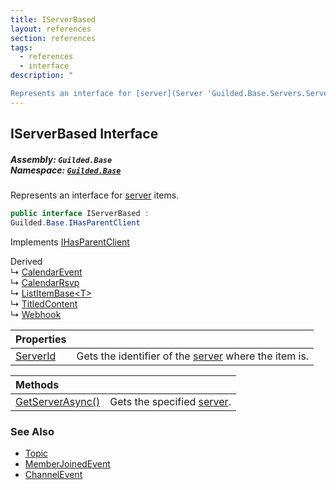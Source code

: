 ```yaml
---
title: IServerBased
layout: references
section: references
tags:
  - references
  - interface
description: "

Represents an interface for [server](Server 'Guilded.Base.Servers.Server') items."
---
```


## IServerBased Interface
##### **Assembly:** `Guilded.Base`<br/>**Namespace:** [`Guilded.Base`](Guilded.Base 'Guilded.Base')

Represents an interface for [server](Server 'Guilded.Base.Servers.Server') items.

```csharp
public interface IServerBased :
Guilded.Base.IHasParentClient
```

Implements [IHasParentClient](IHasParentClient 'Guilded.Base.IHasParentClient')

Derived  
&#8627; [CalendarEvent](CalendarEvent 'Guilded.Base.Content.CalendarEvent')  
&#8627; [CalendarRsvp](CalendarRsvp 'Guilded.Base.Content.CalendarRsvp')  
&#8627; [ListItemBase&lt;T&gt;](ListItemBase_T_ 'Guilded.Base.Content.ListItemBase<T>')  
&#8627; [TitledContent](TitledContent 'Guilded.Base.Content.TitledContent')  
&#8627; [Webhook](Webhook 'Guilded.Base.Servers.Webhook')

| Properties | |
| :--- | :--- |
| [ServerId](IServerBased.ServerId 'Guilded.Base.IServerBased.ServerId') | Gets the identifier of the [server](Server 'Guilded.Base.Servers.Server') where the item is. |

| Methods | |
| :--- | :--- |
| [GetServerAsync()](IServerBased.GetServerAsync() 'Guilded.Base.IServerBased.GetServerAsync()') | Gets the specified [server](Server 'Guilded.Base.Servers.Server'). |

### See Also
- [Topic](Topic 'Guilded.Base.Content.Topic')
- [MemberJoinedEvent](MemberJoinedEvent 'Guilded.Base.Events.MemberJoinedEvent')
- [ChannelEvent](ChannelEvent 'Guilded.Base.Events.ChannelEvent')